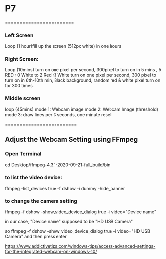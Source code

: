 # P7
========================
### Left Screen 
Loop (1 hour)fill up the screen (512px white) in one hours 
### Right Screen:  
Loop (10mins)
turn on one pixel per second, 300pixel to turn on in 5 mins ,  5 RED : 0 White to 2 Red :3 White
turn on one pixel per second, 300 pixel to turn on in 6th-10th min, Black background,  random red & white pixel turn on for 300 times
### Middle screen 
loop (45mins)
mode 1: Webcam image
mode 2: Webcam Image (threshold)
mode 3: draw lines per 3 seconds, one minute reset


=========================

## Adjust the Webcam Setting using FFmpeg

### Open Terminal
cd Desktop/ffmpeg-4.3.1-2020-09-21-full_build/bin

### to list the video device:
ffmpeg -list_devices true -f dshow -i dummy -hide_banner

### to change the camera setting
ffmpeg -f dshow -show_video_device_dialog true -i video="Device name"

in our case, "Device name" supposed to be "HD USB Camera"

so 
ffmpeg -f dshow -show_video_device_dialog true -i video="HD USB Camera"
and then press enter

https://www.addictivetips.com/windows-tips/access-advanced-settings-for-the-integrated-webcam-on-windows-10/
